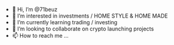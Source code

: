 - 👋 Hi, I’m @71beuz
- 👀 I’m interested in investments / HOME STYLE & HOME MADE
- 🌱 I’m currently learning trading / investing
- 💞️ I’m looking to collaborate on crypto launching projects
- 📫 How to reach me ...

<!---
71beuz/71beuz is a ✨ special ✨ repository because its `README.md` (this file) appears on your GitHub profile.
You can click the Preview link to take a look at your changes.
--->
